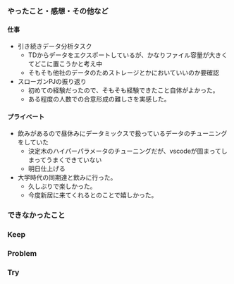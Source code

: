 ### やったこと・感想・その他など

#### 仕事

- 引き続きデータ分析タスク
  - TDからデータをエクスポートしているが、かなりファイル容量が大きくてどこに置こうかと考え中
  - そもそも他社のデータのためストレージとかにおいていいのか要確認
- スローガンPJの振り返り
  - 初めての経験だったので、そもそも経験できたこと自体がよかった。
  - ある程度の人数での合意形成の難しさを実感した。

#### プライベート

- 飲みがあるので昼休みにデータミックスで扱っているデータのチューニングをしていた
  - 決定木のハイパーパラメータのチューニングだが、vscodeが固まってしまってうまくできていない
  - 明日仕上げる
- 大学時代の同期達と飲みに行った。
  - 久しぶりで楽しかった。
  - 今度新居に来てくれるとのことで嬉しかった。

### できなかったこと


### Keep


### Problem 


### Try

